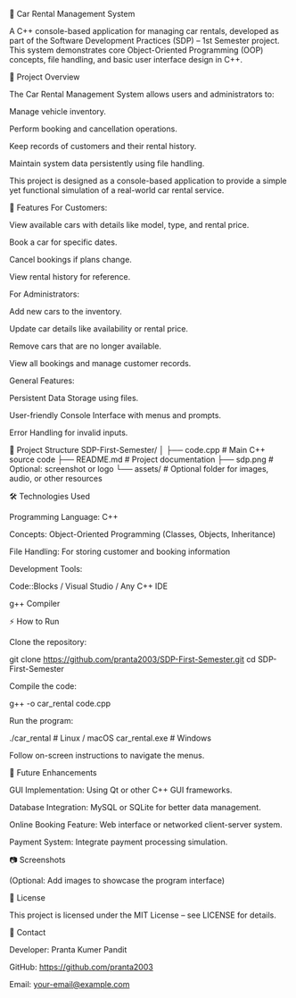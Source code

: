 🚗 Car Rental Management System

A C++ console-based application for managing car rentals, developed as part of the Software Development Practices (SDP) – 1st Semester project. This system demonstrates core Object-Oriented Programming (OOP) concepts, file handling, and basic user interface design in C++.

📌 Project Overview

The Car Rental Management System allows users and administrators to:

Manage vehicle inventory.

Perform booking and cancellation operations.

Keep records of customers and their rental history.

Maintain system data persistently using file handling.

This project is designed as a console-based application to provide a simple yet functional simulation of a real-world car rental service.

🌟 Features
For Customers:

View available cars with details like model, type, and rental price.

Book a car for specific dates.

Cancel bookings if plans change.

View rental history for reference.

For Administrators:

Add new cars to the inventory.

Update car details like availability or rental price.

Remove cars that are no longer available.

View all bookings and manage customer records.

General Features:

Persistent Data Storage using files.

User-friendly Console Interface with menus and prompts.

Error Handling for invalid inputs.

📂 Project Structure
SDP-First-Semester/
│
├── code.cpp          # Main C++ source code
├── README.md         # Project documentation
├── sdp.png           # Optional: screenshot or logo
└── assets/           # Optional folder for images, audio, or other resources

🛠️ Technologies Used

Programming Language: C++

Concepts: Object-Oriented Programming (Classes, Objects, Inheritance)

File Handling: For storing customer and booking information

Development Tools:

Code::Blocks / Visual Studio / Any C++ IDE

g++ Compiler

⚡ How to Run

Clone the repository:

git clone https://github.com/pranta2003/SDP-First-Semester.git
cd SDP-First-Semester


Compile the code:

g++ -o car_rental code.cpp


Run the program:

./car_rental        # Linux / macOS
car_rental.exe      # Windows


Follow on-screen instructions to navigate the menus.

🎯 Future Enhancements

GUI Implementation: Using Qt or other C++ GUI frameworks.

Database Integration: MySQL or SQLite for better data management.

Online Booking Feature: Web interface or networked client-server system.

Payment System: Integrate payment processing simulation.

📷 Screenshots

(Optional: Add images to showcase the program interface)

📝 License

This project is licensed under the MIT License – see LICENSE for details.

📧 Contact

Developer: Pranta Kumer Pandit

GitHub: https://github.com/pranta2003

Email: your-email@example.com
